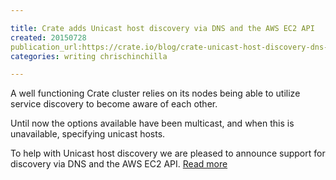 ```yaml
---

title: Crate adds Unicast host discovery via DNS and the AWS EC2 API
created: 20150728
publication_url:https://crate.io/blog/crate-unicast-host-discovery-dns-aws/
categories: writing chrischinchilla

---
```

A well functioning Crate cluster relies on its nodes being able to utilize service discovery to become aware of each other.

Until now the options available have been multicast, and when this is unavailable, specifying unicast hosts.

To help with Unicast host discovery we are pleased to announce support for discovery via DNS and the AWS EC2 API.
[Read more](ttps://crate.io/blog/crate-unicast-host-discovery-dns-aws/)
